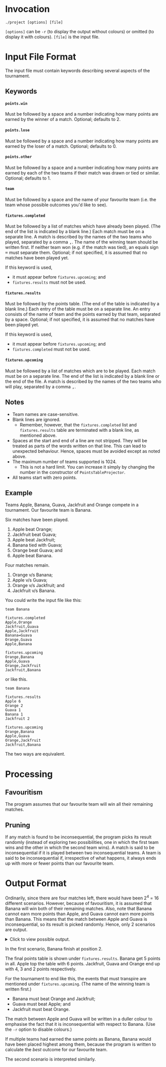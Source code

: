 # Invocation
```shell
./project [options] [file]
```

`[options]` can be `-r` (to display the output without colours) or omitted (to display it with colours). `[file]` is
the input file.

# Input File Format
The input file must contain keywords describing several aspects of the tournament.

## Keywords
#### `points.win`
Must be followed by a space and a number indicating how many points are earned by the winner of a match. Optional;
defaults to 2.

#### `points.lose`
Must be followed by a space and a number indicating how many points are earned by the loser of a match. Optional;
defaults to 0.

#### `points.other`
Must be followed by a space and a number indicating how many points are earned by each of the two teams if their match
was drawn or tied or similar. Optional; defaults to 1.

#### `team`
Must be followed by a space and the name of your favourite team (i.e. the team whose possible outcomes you'd like to
see).

#### `fixtures.completed`
Must be followed by a list of matches which have already been played. (The end of the list is indicated by a blank
line.) Each match must be on a separate line. A match is described by the names of the two teams who played, separated
by a comma <kbd>,</kbd>. The name of the winning team should be written first. If neither team won (e.g. if the match
was tied), an equals sign <kbd>=</kbd> must separate them. Optional; if not specified, it is assumed that no matches
have been played yet.

If this keyword is used,
* it must appear before `fixtures.upcoming`; and
* `fixtures.results` must not be used.

#### `fixtures.results`
Must be followed by the points table. (The end of the table is indicated by a blank line.) Each entry of the table must
be on a separate line. An entry consists of the name of team and the points earned by that team, separated by a space.
Optional; if not specified, it is assumed that no matches have been played yet.

If this keyword is used,
* it must appear before `fixtures.upcoming`; and
* `fixtures.completed` must not be used.

#### `fixtures.upcoming`
Must be followed by a list of matches which are to be played. Each match must be on a separate line. The end of the
list is indicated by a blank line or the end of the file. A match is described by the names of the two teams who will
play, separated by a comma <kbd>,</kbd>.

## Notes
* Team names are case-sensitive.
* Blank lines are ignored.
  * Remember, however, that the `fixtures.completed` list and `fixtures.results` table are terminated with a blank
    line, as mentioned above.
* Spaces at the start and end of a line are not stripped. They will be treated as parts of the words written on that
  line. This can lead to unexpected behaviour. Hence, spaces must be avoided except as noted above.
* The maximum number of teams supported is 1024.
  * This is not a hard limit. You can increase it simply by changing the number in the constructor of
    `PointsTableProjector`.
* All teams start with zero points.

## Example
Teams Apple, Banana, Guava, Jackfruit and Orange compete in a tournament. Our favourite team is Banana.

Six matches have been played.

1. Apple beat Orange;
1. Jackfruit beat Guava;
1. Apple beat Jackfruit;
1. Banana tied with Guava;
1. Orange beat Guava; and
1. Apple beat Banana.

Four matches remain.

1. Orange v/s Banana;
1. Apple v/s Guava;
1. Orange v/s Jackfruit; and
1. Jackfruit v/s Banana.

You could write the input file like this:

```
team Banana

fixtures.completed
Apple,Orange
Jackfruit,Guava
Apple,Jackfruit
Banana=Guava
Orange,Guava
Apple,Banana

fixtures.upcoming
Orange,Banana
Apple,Guava
Orange,Jackfruit
Jackfruit,Banana
```

or like this.

```
team Banana

fixtures.results
Apple 6
Orange 2
Guava 1
Banana 1
Jackfruit 2

fixtures.upcoming
Orange,Banana
Apple,Guava
Orange,Jackfruit
Jackfruit,Banana
```

The two ways are equivalent.

# Processing
## Favouritism
The program assumes that our favourite team will win all their remaining matches.

## Pruning
If any match is found to be inconsequential, the program picks its result randomly (instead of exploring two
possibilities, one in which the first team wins and the other in which the second team wins). A match is said to be
inconsequential if it is played between two inconsequential teams. A team is said to be inconsequential if,
irrespective of what happens, it always ends up with more or fewer points than our favourite team.

# Output Format
Ordinarily, since there are four matches left, there would have been 2<sup>4</sup> = 16 different scenarios. However,
because of favouritism, it is assumed that Banana will win both of their remaining matches. Also, note that Banana
cannot earn more points than Apple, and Guava cannot earn more points than Banana. This means that the match between
Apple and Guava is inconsequential, so its result is picked randomly. Hence, only 2 scenarios are output.

<details>

<summary>Click to view possible output.</summary>

```
2
├─fixtures.results
│   Apple 6
│   Banana 5
│   Jackfruit 4
│   Guava 3
│   Orange 2
└─fixtures.upcoming
    Banana,Orange
    Guava,Apple
    Jackfruit,Orange
    Banana,Jackfruit
2
├─fixtures.results
│   Apple 6
│   Banana 5
│   Orange 4
│   Guava 3
│   Jackfruit 2
└─fixtures.upcoming
    Banana,Orange
    Guava,Apple
    Orange,Jackfruit
    Banana,Jackfruit
```

</details>

In the first scenario, Banana finish at position 2.

The final points table is shown under `fixtures.results`. Banana get 5 points in all. Apple top the table with 6
points. Jackfruit, Guava and Orange end up with 4, 3 and 2 points respectively.

For the tournament to end like this, the events that must transpire are mentioned under `fixtures.upcoming`. (The name
of the winning team is written first.)
* Banana must beat Orange and Jackfruit;
* Guava must beat Apple; and
* Jackfruit must beat Orange.

The match between Apple and Guava will be written in a duller colour to emphasise the fact that it is inconsequential
with respect to Banana. (Use the `-r` option to disable colours.)

If multiple teams had earned the same points as Banana, Banana would have been placed highest among them, because the
program is written to calculate the _best_ outcome for our favourite team.

The second scenario is interpreted similarly.
